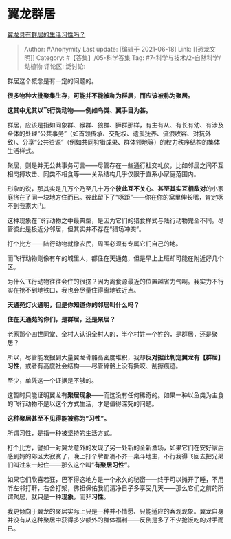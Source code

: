 # 翼龙群居
[翼龙具有群居的生活习性吗？](https://www.zhihu.com/question/464273755/answer/1946239170)

> Author: #Anonymity
> Last update: [编辑于 2021-06-18]
> Link: [[恐龙文明]]
> Category: #【答集】/05-科学答集
> Tag: #7-科学与技术/2-自然科学/动植物
> 评论区:
> 泛讨论:

群居这个概念是有一定的问题的。

**很多物种大批聚集生存，可能并不能被称为群居，而应该被称为聚居。**

**这其中尤其以飞行类动物——例如鸟类、翼手目为甚。**

群居，应该是指如同象群、猴群、狼群、狮群那样，有主有从、有长有幼、有涉及全体的处理“公共事务”（如首领传承、交配权、遗孤抚养、流浪收容、对抗外敌）、分享“公共资源”（例如共同狩猎成果、群体领地等）的权力秩序结构的集体生活样式。

聚居，则是并无公共事务可言——尽管存在一些通行社交礼仪，比如邻居之间不互相肉搏攻击、同类不相食等——关系结构几乎仅限于直系小家庭范围内。

形象的说，那其实是几万个乃至几十万个**彼此互不关心、甚至其实互相敌对**的小家庭挤在了同一块地方住而已。彼此留下了“啄距”——你在你的窝里伸长嘴，肯定啄不到我家大门。

这种现象在飞行动物之中最典型，是因为它们的猎食样式与陆行动物完全不同。尽管彼此是极近分邻居，但其实并不存在“猎场冲突”。

打个比方——陆行动物就像农民，周围必须有专属它们自己的地。

而飞行动物则像有车的城里人，都住在天通苑，但是早上上班却可能在附近好几个区。

为什么飞行动物往往会住的很挤？因为离食源最近的位置越省力气啊。我实力不行实在抢不到地铁口，我也会尽量住得离地铁近点。

**天通苑灯火通明，但是你知道你的邻居叫什么吗？**

**住在天通苑的你们，是群居，还是聚居？**

老家那个四世同堂、全村人认识全村人的，半个村姓一个姓的，是群居，还是聚居？

所以，尽管能发掘到大量翼龙骨骼高密度堆积，我却**反对据此判定翼龙有【群居】习性**，或者有高度社会结构——尽管骨骼上没有撕咬、刮擦痕迹。

至少，单凭这一个证据是不够的。

这暂时只能证明翼龙有**聚居现象**——而这没有任何稀奇的。如果一种以鱼类为主食的飞行动物不是以这个方式生活，才是值得深究的问题。

**这种聚居甚至不见得能被称为“习性”。**

所谓习性，是指一种被坚持的生活方式。

打个比方，譬如一对翼龙意外的发现了另一处新的全新渔场，如果它们在安好家后感到妈的郊区太寂寞了，晚上打个牌都凑不齐一桌斗地主，不行我得飞回去把兄弟们叫过来一起住——那么这个叫“**有聚居习性”**。

如果它们欣喜若狂，巴不得这地方是一个永久的秘密——终于可以摊开了睡，不用听左邻打鼾，右舍打架，佛祖保佑我们清净日子多享受几天——那么它们之前的所谓聚居，就只是一种**现象**，而非**习性**。

我更倾向于翼龙的聚居实际上只是一种并不情愿、只能适应的客观现象。翼龙自身并没有从这种聚居中获得多少额外的群体福利——反倒是多了不少抢饭吃的对手而已。
